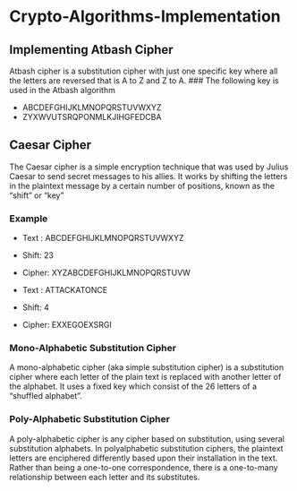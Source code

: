 # Crypto-Algorithms-Implementation

## Implementing Atbash Cipher
Atbash cipher is a substitution cipher with just one specific key where all the letters are reversed that is A to Z and Z to A. ### The following key is used in the Atbash algorithm
- ABCDEFGHIJKLMNOPQRSTUVWXYZ
- ZYXWVUTSRQPONMLKJIHGFEDCBA



## Caesar Cipher
The Caesar cipher is a simple encryption technique that was used by Julius Caesar to send secret messages to his allies. It works by shifting the letters in the plaintext message by a certain number of positions, known as the “shift” or “key”

### Example
- Text : ABCDEFGHIJKLMNOPQRSTUVWXYZ
- Shift: 23
- Cipher: XYZABCDEFGHIJKLMNOPQRSTUVW

- Text : ATTACKATONCE
- Shift: 4
- Cipher: EXXEGOEXSRGI

### Mono-Alphabetic Substitution Cipher
A mono-alphabetic cipher (aka simple substitution cipher) is a substitution cipher where each letter of the plain text is replaced with another letter of the alphabet. It uses a fixed key which consist of the 26 letters of a “shuffled alphabet”.

### Poly-Alphabetic Substitution Cipher
A poly-alphabetic cipher is any cipher based on substitution, using several substitution alphabets. In polyalphabetic substitution ciphers, the plaintext letters are enciphered differently based upon their installation in the text. Rather than being a one-to-one correspondence, there is a one-to-many relationship between each letter and its substitutes.
